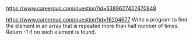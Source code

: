 https://www.careercup.com/question?id=5389627422670848


https://www.careercup.com/question?id=16204677
Write a program to find the element in an array that is repeated more than half number of times. Return -1 if no such element is found.